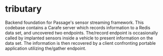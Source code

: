 # tributary
Backend foundation for Passage's sensor streaming framework. This codebase contains a Carafe server which records information to a Redis data set, and uncovered two endpoints. The/record endpoint is occasionally called by implanted sensors inside a vehicle to present information on the data set. The information is then recovered by a client confronting portable application utilizing the/gather endpoint.
